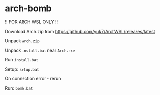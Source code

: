 # arch-bomb

!! FOR ARCH WSL ONLY !!

Download Arch.zip from https://github.com/yuk7/ArchWSL/releases/latest

Unpack `Arch.zip`

Unpack `install.bat` near `Arch.exe`

Run `install.bat`

Setup: `setup.bat`

On connection error - rerun

Run: `bomb.bat`
